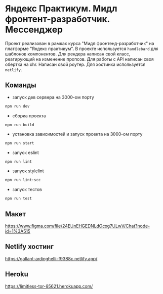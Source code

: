 # Яндекс Практикум. Мидл фронтент-разработчик. Мессенджер

Проект реализован в рамках курса "Мидл фронтенд-разработчик" на платформе "Яндекс практикум".
В проекте используется `handlebard` для шаблонов компонентов. Для рендера написан свой класс, реагирующий на изменение пропсов. Для работы с API написан своя обертка на xhr. Написан свой роутер. Для хостинка используется `netlify`.

## Команды

- запуск дев сервера на 3000-ом порту

```sh
npm run dev
```

- сборка проекта

```
npm run build
```

- установка зависимостей и запуск проекта на 3000-ом порту

```sh
npm run start
```

- запуск eslint

```sh
npm run lint
```

- запуск stylelint

```sh
npm run lint:scc
```

- запуск тестов

```sh
npm run test
```

## Макет

https://www.figma.com/file/24EUnEHGEDNLdOcxg7ULwV/Chat?node-id=1%3A515

## Netlify хостинг

https://gallant-ardinghelli-f9388c.netlify.app/

## Heroku

https://limitless-tor-65621.herokuapp.com/
